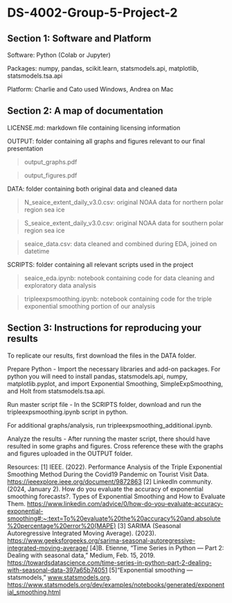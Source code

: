 # DS-4002-Group-5-Project-2

## Section 1: Software and Platform

Software: Python (Colab or Jupyter)

Packages: numpy, pandas, scikit.learn, statsmodels.api, matplotlib, statsmodels.tsa.api

Platform: Charlie and Cato used Windows, Andrea on Mac

## Section 2: A map of documentation

LICENSE.md: markdown file containing licensing information

OUTPUT: folder containing all graphs and figures relevant to our final presentation

> output_graphs.pdf

> output_figures.pdf

DATA: folder containing both original data and cleaned data

> N_seaice_extent_daily_v3.0.csv: original NOAA data for northern polar region sea ice

> S_seaice_extent_daily_v3.0.csv: original NOAA data for southern polar region sea ice

> seaice_data.csv: data cleaned and combined during EDA, joined on datetime

SCRIPTS: folder containing all relevant scripts used in the project

> seaice_eda.ipynb: notebook containing code for data cleaning and exploratory data analysis

> tripleexpsmoothing.ipynb: notebook containing code for the triple exponential smoothing portion of our analysis

## Section 3: Instructions for reproducing your results

To replicate our results, first download the files in the DATA folder.

Prepare Python - Import the necessary libraries and add-on packages.  For python you will need to install pandas, statsmodels.api, numpy, matplotlib.pyplot, and import Exponential Smoothing, SimpleExpSmoothing, and Holt from statsmodels.tsa.api.

Run master script file - In the SCRIPTS folder, download and run the tripleexpsmoothing.ipynb script in python.

For additional graphs/analysis, run tripleexpsmoothing_additional.ipynb.

Analyze the results - After running the master script, there should have resulted in some graphs and figures. Cross reference these with the graphs and figures uploaded in the OUTPUT folder.

Resources:
[1] IEEE. (2022). Performance Analysis of the Triple Exponential Smoothing Method During the Covid19 Pandemic on Tourist Visit Data. https://ieeexplore.ieee.org/document/9872863 
[2] LinkedIn community. (2024, January 2). How do you evaluate the accuracy of exponential smoothing forecasts?. Types of Exponential Smoothing and How to Evaluate Them. https://www.linkedin.com/advice/0/how-do-you-evaluate-accuracy-exponential-smoothing#:~:text=To%20evaluate%20the%20accuracy%20and,absolute%20percentage%20error%20(MAPE) 
[3] SARIMA (Seasonal Autoregressive Integrated Moving Average). (2023). https://www.geeksforgeeks.org/sarima-seasonal-autoregressive-integrated-moving-average/ 
[4]B. Etienne, “Time Series in Python — Part 2: Dealing with seasonal data,” Medium, Feb. 15, 2019. https://towardsdatascience.com/time-series-in-python-part-2-dealing-with-seasonal-data-397a65b74051
[5]“Exponential smoothing — statsmodels,” www.statsmodels.org. https://www.statsmodels.org/dev/examples/notebooks/generated/exponential_smoothing.html
